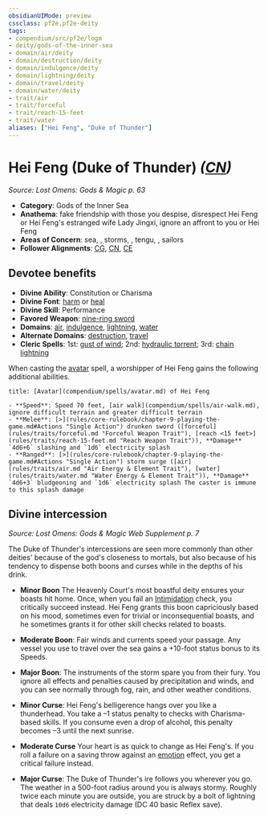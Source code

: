 ```yaml
---
obsidianUIMode: preview
cssclass: pf2e,pf2e-deity
tags:
- compendium/src/pf2e/logm
- deity/gods-of-the-inner-sea
- domain/air/deity
- domain/destruction/deity
- domain/indulgence/deity
- domain/lightning/deity
- domain/travel/deity
- domain/water/deity
- trait/air
- trait/forceful
- trait/reach-15-feet
- trait/water
aliases: ["Hei Feng", "Duke of Thunder"]
---
```

# Hei Feng (Duke of Thunder) *([CN](rules/traits/cn-b1.md "Chaotic Neutral Alignment Trait"))*  
*Source: Lost Omens: Gods & Magic p. 63*  

- **Category**: Gods of the Inner Sea
- **Anathema**: fake friendship with those you despise, disrespect Hei Feng or Hei Feng's estranged wife Lady Jingxi, ignore an affront to you or Hei Feng
- **Areas of Concern**: sea, , storms, , tengu, , sailors
- **Follower Alignments**: [CG](rules/traits/cg-b1.md "Chaotic Good Alignment Trait"), [CN](rules/traits/cn-b1.md "Chaotic Neutral Alignment Trait"), [CE](rules/traits/ce-b1.md "Chaotic Evil Alignment Trait")

## Devotee benefits

- **Divine Ability**: Constitution or Charisma
- **Divine Font**: [harm](compendium/spells/harm.md) or [heal](compendium/spells/heal.md)
- **Divine Skill**: Performance
- **Favored Weapon**: [nine-ring sword](compendium/equipment/items/nine-ring-sword-logm.md)
- **Domains**: [air](compendium/setting/domains.md#Air), [indulgence](compendium/setting/domains.md#Indulgence), [lightning](compendium/setting/domains.md#Lightning), [water](compendium/setting/domains.md#Water)
- **Alternate Domains**: [destruction](compendium/setting/domains.md#Destruction), [travel](compendium/setting/domains.md#Travel)
- **Cleric Spells**: 1st: [gust of wind](compendium/spells/gust-of-wind.md); 2nd: [hydraulic torrent](compendium/spells/hydraulic-torrent.md); 3rd: [chain lightning](compendium/spells/chain-lightning.md)

When casting the [avatar](compendium/spells/avatar.md) spell, a worshipper of Hei Feng gains the following additional abilities.

```ad-embed-avatar
title: [Avatar](compendium/spells/avatar.md) of Hei Feng

- **Speed**: Speed 70 feet, [air walk](compendium/spells/air-walk.md), ignore difficult terrain and greater difficult terrain
- **Melee**: [>](rules/core-rulebook/chapter-9-playing-the-game.md#Actions "Single Action") drunken sword ([forceful](rules/traits/forceful.md "Forceful Weapon Trait"), [reach <15 feet>](rules/traits/reach-15-feet.md "Reach Weapon Trait")), **Damage** `4d6+6` slashing and `1d6` electricity splash
- **Ranged**: [>](rules/core-rulebook/chapter-9-playing-the-game.md#Actions "Single Action") storm surge ([air](rules/traits/air.md "Air Energy & Element Trait"), [water](rules/traits/water.md "Water Energy & Element Trait")), **Damage** `4d6+3` bludgeoning and `1d6` electricity splash The caster is immune to this splash damage
```

## Divine intercession
*Source: Lost Omens: Gods & Magic Web Supplement p. 7*

The Duke of Thunder's intercessions are seen more commonly than other deities' because of the god's closeness to mortals, but also because of his tendency to dispense both boons and curses while in the depths of his drink.

- **Minor Boon** The Heavenly Court's most boastful deity ensures your boasts hit home. Once, when you fail an [Intimidation](compendium/skills.md#Intimidation) check, you critically succeed instead. Hei Feng grants this boon capriciously based on his mood, sometimes even for trivial or inconsequential boasts, and he sometimes grants it for other skill checks related to boasts.
- **Moderate Boon**: Fair winds and currents speed your passage. Any vessel you use to travel over the sea gains a +10-foot status bonus to its Speeds.
- **Major Boon**: The instruments of the storm spare you from their fury. You ignore all effects and penalties caused by precipitation and winds, and you can see normally through fog, rain, and other weather conditions.

- **Minor Curse**: Hei Feng's belligerence hangs over you like a thunderhead. You take a –1 status penalty to checks with Charisma-based skills. If you consume even a drop of alcohol, this penalty becomes –3 until the next sunrise.
- **Moderate Curse** Your heart is as quick to change as Hei Feng's. If you roll a failure on a saving throw against an [emotion](rules/traits/emotion.md "Emotion Effect Trait") effect, you get a critical failure instead.
- **Major Curse**: The Duke of Thunder's ire follows you wherever you go. The weather in a 500-foot radius around you is always stormy. Roughly twice each minute you are outside, you are struck by a bolt of lightning that deals `10d6` electricity damage (DC 40 basic Reflex save).